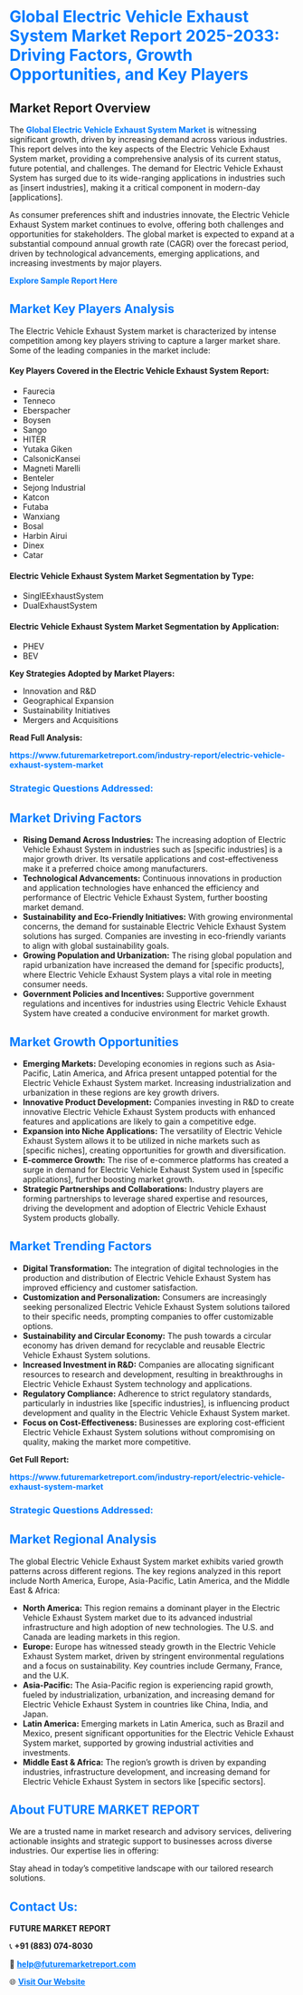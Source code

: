 <h1 style="color: #007BFF;">Global Electric Vehicle Exhaust System Market Report 2025-2033: Driving Factors, Growth Opportunities, and Key Players</h1>

<section id="overview">
<h2>Market Report Overview</h2>
<p>The <a href="https://www.futuremarketreport.com/industry-report/electric-vehicle-exhaust-system-market" style="color: #007BFF; text-decoration: none;"><strong>Global Electric Vehicle Exhaust System Market</strong></a> is witnessing significant growth, driven by increasing demand across various industries. This report delves into the key aspects of the Electric Vehicle Exhaust System market, providing a comprehensive analysis of its current status, future potential, and challenges. The demand for Electric Vehicle Exhaust System has surged due to its wide-ranging applications in industries such as [insert industries], making it a critical component in modern-day [applications].</p>
<p>As consumer preferences shift and industries innovate, the Electric Vehicle Exhaust System market continues to evolve, offering both challenges and opportunities for stakeholders. The global market is expected to expand at a substantial compound annual growth rate (CAGR) over the forecast period, driven by technological advancements, emerging applications, and increasing investments by major players.</p>
</section>

<section id="overview">
<p><a href="https://www.futuremarketreport.com/request-sample/reportId=41070" style="color: #007BFF; text-decoration: none;"><strong>Explore Sample Report Here</strong></a></p>
</section>

<section id="key-players">
<h2 style="color: #007BFF;">Market Key Players Analysis</h2>
<p>The Electric Vehicle Exhaust System market is characterized by intense competition among key players striving to capture a larger market share. Some of the leading companies in the market include:</p>
<h4>Key Players Covered in the Electric Vehicle Exhaust System Report:</h4>
<ul><li>Faurecia</li><li>Tenneco</li><li>Eberspacher</li><li>Boysen</li><li>Sango</li><li>HITER</li><li>Yutaka Giken</li><li>CalsonicKansei</li><li>Magneti Marelli</li><li>Benteler</li><li>Sejong Industrial</li><li>Katcon</li><li>Futaba</li><li>Wanxiang</li><li>Bosal</li><li>Harbin Airui</li><li>Dinex</li><li>Catar</li></ul>
<h4>Electric Vehicle Exhaust System Market Segmentation by Type:</h4>
<ul><li>SinglEExhaustSystem</li><li>DualExhaustSystem</li></ul>

<h4>Electric Vehicle Exhaust System Market Segmentation by Application:</h4>
<ul><li>PHEV</li><li>BEV</li></ul>
<p><strong>Key Strategies Adopted by Market Players:</strong></p>
<ul>
<li>Innovation and R&D</li>
<li>Geographical Expansion</li>
<li>Sustainability Initiatives</li>
<li>Mergers and Acquisitions</li>
</ul>
</section>

<section>
<p><strong>Read Full Analysis: </strong></p><a href="https://www.futuremarketreport.com/industry-report/electric-vehicle-exhaust-system-market" style="color: #007BFF; text-decoration: none;"><strong>https://www.futuremarketreport.com/industry-report/electric-vehicle-exhaust-system-market</strong></a>
<h3 style="color: #007BFF;">Strategic Questions Addressed:</h3>
</section>

<section id="driving-factors">
<h2 style="color: #007BFF;">Market Driving Factors</h2>
<ul>
<li><strong>Rising Demand Across Industries:</strong> The increasing adoption of Electric Vehicle Exhaust System in industries such as [specific industries] is a major growth driver. Its versatile applications and cost-effectiveness make it a preferred choice among manufacturers.</li>
<li><strong>Technological Advancements:</strong> Continuous innovations in production and application technologies have enhanced the efficiency and performance of Electric Vehicle Exhaust System, further boosting market demand.</li>
<li><strong>Sustainability and Eco-Friendly Initiatives:</strong> With growing environmental concerns, the demand for sustainable Electric Vehicle Exhaust System solutions has surged. Companies are investing in eco-friendly variants to align with global sustainability goals.</li>
<li><strong>Growing Population and Urbanization:</strong> The rising global population and rapid urbanization have increased the demand for [specific products], where Electric Vehicle Exhaust System plays a vital role in meeting consumer needs.</li>
<li><strong>Government Policies and Incentives:</strong> Supportive government regulations and incentives for industries using Electric Vehicle Exhaust System have created a conducive environment for market growth.</li>
</ul>
</section>

<section id="growth-opportunities">
<h2 style="color: #007BFF;">Market Growth Opportunities</h2>
<ul>
<li><strong>Emerging Markets:</strong> Developing economies in regions such as Asia-Pacific, Latin America, and Africa present untapped potential for the Electric Vehicle Exhaust System market. Increasing industrialization and urbanization in these regions are key growth drivers.</li>
<li><strong>Innovative Product Development:</strong> Companies investing in R&D to create innovative Electric Vehicle Exhaust System products with enhanced features and applications are likely to gain a competitive edge.</li>
<li><strong>Expansion into Niche Applications:</strong> The versatility of Electric Vehicle Exhaust System allows it to be utilized in niche markets such as [specific niches], creating opportunities for growth and diversification.</li>
<li><strong>E-commerce Growth:</strong> The rise of e-commerce platforms has created a surge in demand for Electric Vehicle Exhaust System used in [specific applications], further boosting market growth.</li>
<li><strong>Strategic Partnerships and Collaborations:</strong> Industry players are forming partnerships to leverage shared expertise and resources, driving the development and adoption of Electric Vehicle Exhaust System products globally.</li>
</ul>
</section>

<section id="trending-factors">
<h2 style="color: #007BFF;">Market Trending Factors</h2>
<ul>
<li><strong>Digital Transformation:</strong> The integration of digital technologies in the production and distribution of Electric Vehicle Exhaust System has improved efficiency and customer satisfaction.</li>
<li><strong>Customization and Personalization:</strong> Consumers are increasingly seeking personalized Electric Vehicle Exhaust System solutions tailored to their specific needs, prompting companies to offer customizable options.</li>
<li><strong>Sustainability and Circular Economy:</strong> The push towards a circular economy has driven demand for recyclable and reusable Electric Vehicle Exhaust System solutions.</li>
<li><strong>Increased Investment in R&D:</strong> Companies are allocating significant resources to research and development, resulting in breakthroughs in Electric Vehicle Exhaust System technology and applications.</li>
<li><strong>Regulatory Compliance:</strong> Adherence to strict regulatory standards, particularly in industries like [specific industries], is influencing product development and quality in the Electric Vehicle Exhaust System market.</li>
<li><strong>Focus on Cost-Effectiveness:</strong> Businesses are exploring cost-efficient Electric Vehicle Exhaust System solutions without compromising on quality, making the market more competitive.</li>
</ul>
</section>

<section>
<p><strong>Get Full Report: </strong></p><a href="https://www.futuremarketreport.com/industry-report/electric-vehicle-exhaust-system-market" style="color: #007BFF; text-decoration: none;"><strong>https://www.futuremarketreport.com/industry-report/electric-vehicle-exhaust-system-market</strong></a>
<h3 style="color: #007BFF;">Strategic Questions Addressed:</h3>
</section>


<section id="regional-analysis">
<h2 style="color: #007BFF;">Market Regional Analysis</h2>
<p>The global Electric Vehicle Exhaust System market exhibits varied growth patterns across different regions. The key regions analyzed in this report include North America, Europe, Asia-Pacific, Latin America, and the Middle East & Africa:</p>
<ul>
<li><strong>North America:</strong> This region remains a dominant player in the Electric Vehicle Exhaust System market due to its advanced industrial infrastructure and high adoption of new technologies. The U.S. and Canada are leading markets in this region.</li>
<li><strong>Europe:</strong> Europe has witnessed steady growth in the Electric Vehicle Exhaust System market, driven by stringent environmental regulations and a focus on sustainability. Key countries include Germany, France, and the U.K.</li>
<li><strong>Asia-Pacific:</strong> The Asia-Pacific region is experiencing rapid growth, fueled by industrialization, urbanization, and increasing demand for Electric Vehicle Exhaust System in countries like China, India, and Japan.</li>
<li><strong>Latin America:</strong> Emerging markets in Latin America, such as Brazil and Mexico, present significant opportunities for the Electric Vehicle Exhaust System market, supported by growing industrial activities and investments.</li>
<li><strong>Middle East & Africa:</strong> The region’s growth is driven by expanding industries, infrastructure development, and increasing demand for Electric Vehicle Exhaust System in sectors like [specific sectors].</li>
</ul>
</section>

<footer>
<h2 style="color: #007BFF;">About FUTURE MARKET REPORT</h2>
<p>We are a trusted name in market research and advisory services, delivering actionable insights and strategic support to businesses across diverse industries. Our expertise lies in offering:</p>

<p>Stay ahead in today’s competitive landscape with our tailored research solutions.</p>

<h2 style="color: #007BFF;">Contact Us:</h2>
<p><strong>FUTURE MARKET REPORT</strong></p>
<p>📞 <strong>+91 (883) 074-8030</strong></p>
<p>📧 <strong><a href="mailto:help@futuremarketreport.com" style="color: #007BFF;">help@futuremarketreport.com</a></strong></p>
<p>🌐 <strong><a href="https://www.futuremarketreport.com/" style="color: #007BFF;">Visit Our Website</a></strong></p>
</footer>